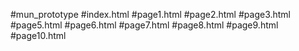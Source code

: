 #mun_prototype
#index.html
#page1.html
#page2.html
#page3.html
#page5.html
#page6.html
#page7.html
#page8.html
#page9.html
#page10.html
